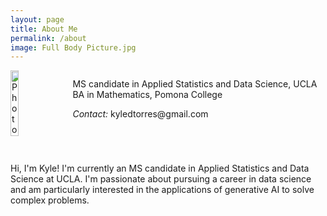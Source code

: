 ```yaml
---
layout: page
title: About Me
permalink: /about
image: Full Body Picture.jpg
---
```


<div class="row" style="display:flex; align-items:center;">
    <div class="four columns">
        <img align="left"
			src="{{ site.url }}/images/Grad picture.jpg"
			alt="Photo" 
			width="40%" 
			style="margin-right:20px;">
    </div>
    <div class="eight columns">
	  <br>  
        <div class="titles">
            MS candidate in Applied Statistics and Data Science, UCLA<br>
            BA in Mathematics, Pomona College
	      <br>	
	      <p class="contact">
			  <i class="muted">Contact:</i> kyledtorres@gmail.com
		  </p>
	  </div>
    </div>
</div>

<div class="row">
    <div class="twelve columns">
        <hr>
    </div>
</div>

<p>
	Hi, I'm Kyle! I'm currently an MS candidate in Applied Statistics and Data Science at UCLA. I'm passionate about pursuing a career in 		data science and am particularly interested in the applications of generative AI to solve complex problems.
</p>
